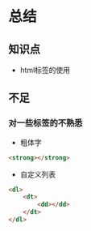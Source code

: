 # 总结

## 知识点
- html标签的使用

## 不足
### 对一些标签的不熟悉
- 粗体字
```html
<strong></strong>
```

- 自定义列表 
```html
<dl>
    <dt>
        <dd></dd>
    </dt>
</dl>
```
